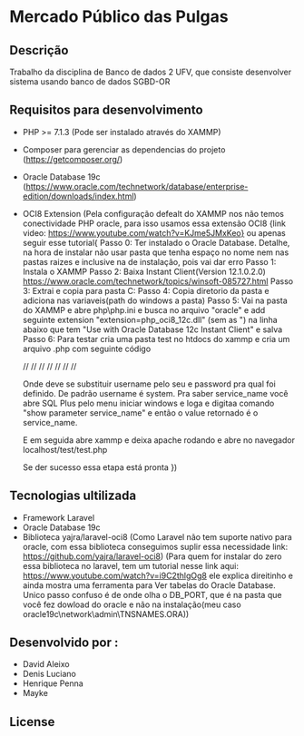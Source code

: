# Mercado Público das Pulgas

## Descrição
Trabalho da disciplina de Banco de dados 2 UFV, que consiste desenvolver sistema usando banco de dados SGBD-OR

## Requisitos para desenvolvimento
- PHP >= 7.1.3 (Pode ser instalado através do XAMMP)
- Composer para gerenciar as dependencias do projeto (https://getcomposer.org/)
- Oracle Database 19c (https://www.oracle.com/technetwork/database/enterprise-edition/downloads/index.html)
- OCI8 Extension (Pela configuração defealt do XAMMP nos não temos conectividade PHP oracle, para isso usamos essa extensão OCI8 {link video: https://www.youtube.com/watch?v=KJme5JMxKeo} ou apenas seguir esse tutorial{
    Passo 0: Ter instalado o Oracle Database. Detalhe, na hora de instalar não usar pasta que tenha espaço no nome nem nas pastas raizes e inclusive na de instalação, pois vai dar erro
    Passo 1: Instala o XAMMP
    Passo 2: Baixa Instant Client(Version 12.1.0.2.0) https://www.oracle.com/technetwork/topics/winsoft-085727.html
    Passo 3: Extrai e copia para pasta C:
    Passo 4: Copia diretorio da pasta e adiciona nas variaveis(path do windows a pasta)
    Passo 5: Vai na pasta do XAMMP e abre php\php.ini e busca no arquivo "oracle" e add seguinte extension "extension=php_oci8_12c.dll" (sem as ") na linha abaixo que tem "Use with Oracle Database 12c Instant Client" e salva
    Passo 6: Para testar cria uma pasta test no htdocs do xammp e cria um arquivo .php com seguinte código
    
    //<html>
    //<head><title>Oracle demo</title></head>
    //<body>
    //    <?php 
    //    $conn=oci_connect("username","password","localhost/service_name");
    //    If (!$conn)
    //        echo 'Failed to connect to Oracle';
    //    else
    //        echo 'Succesfully connected with Oracle DB';
    //
    //oci_close($conn);
    //?>
    //
    //</body>
    //</html>

    Onde deve se substituir  username pelo seu e password pra qual foi definido. De padrão username é system. Pra saber service_name você abre SQL Plus pelo menu iniciar windows e loga e digitaa comando "show parameter service_name" e então o value retornado é o service_name.

    E em seguida abre xammp e deixa apache rodando e abre no navegador localhost/test/test.php

    Se der sucesso essa etapa está pronta
})

## Tecnologias ultilizada
- Framework Laravel
- Oracle Database 19c
- Biblioteca yajra/laravel-oci8 (Como Laravel não tem suporte nativo para oracle, com essa biblioteca conseguimos suplir essa necessidade link: https://github.com/yajra/laravel-oci8) (Para quem for instalar  do zero essa biblioteca no laravel, tem um tutorial nesse link aqui: https://www.youtube.com/watch?v=i9C2thlgOg8 ele explica direitinho e ainda mostra uma ferramenta para Ver tabelas do Oracle Database. Unico passo confuso é de onde olha o DB_PORT, que é na pasta que você fez dowload do oracle e não na instalação(meu caso oracle19c\network\admin\TNSNAMES.ORA))

## Desenvolvido por :
- David Aleixo
- Denis Luciano
- Henrique Penna
- Mayke

## License
